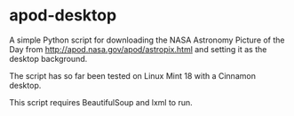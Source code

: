 # apod-desktop
A simple Python script for downloading the NASA Astronomy Picture of the Day from http://apod.nasa.gov/apod/astropix.html and setting it as the desktop background.

The script has so far been tested on Linux Mint 18 with a Cinnamon desktop.

This script requires BeautifulSoup and lxml to run.
